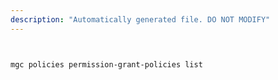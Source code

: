 ```yaml
---
description: "Automatically generated file. DO NOT MODIFY"
---
```


```bash


mgc policies permission-grant-policies list

```